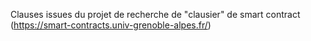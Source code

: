 Clauses issues du projet de recherche de "clausier" de smart contract (https://smart-contracts.univ-grenoble-alpes.fr/)
